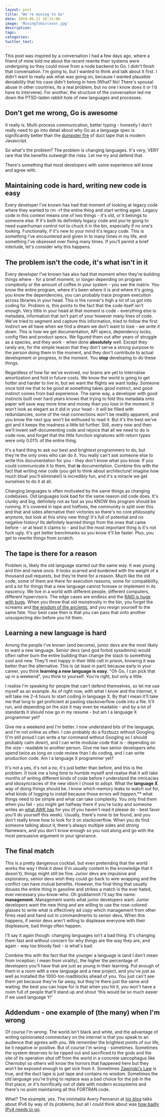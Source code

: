 ```yaml
---
layout: post
title: "We're moving to Go"
date: 2019-06-12 18:31:06
image: 'MovingToGo/cover.jpg'
description:
tags:
categories:
twitter_text:
---
```


This post was inspired by a conversation I had a few days ago, where a friend of mine told me about the recent rewrite their systems were undergoing so they could move from a node backend to Go. I didn't finish that conversation. I'm going to, but I wanted to think and talk about it first. I didn't want to really ask what was going on, because I wanted plausible deniability that his case didn't belong in here (What? No! There's spousal abuse in other countries, its a real problem, but no one I know does it or I'd have to intervene). For another, the structure of the conversation led me down the PTSD-laden rabbit hole of new languages and processes. 

## Don't get me wrong, Go is awesome

It really is. Multi-process communication, better typing - honestly I don't really need to go into detail about why Go as a language spec is significantly better than the [dumpster fire](http://hrishioa.github.io/debugging-node-in-production-anatomy-of-a-bug-hunt/) of duct tape that is modern Javascript. 

So what's the problem? The problem is changing languages. It's very, VERY rare that the benefits outweigh the risks. Let me try and defend that.

There's something that most developers with some experience will know and agree with.

## Maintaining code is hard, writing new code is easy

Every developer I've known has had that moment of looking at legacy code where they wanted to rm -rf the entire thing and start writing again. Legacy code in this context means one of two things - it's old, or it belongs to someone else. If it's both its definitely legacy code and you're going to need superhuman control not to chuck it in the bin, especially if no one's looking. Functionally, if it's new to your mind it's legacy code. This is something I've encountered and given in to many times in my life, and something I've obsessed over fixing many times. If you'll permit a brief interlude, let's consider why this happens.

## The problem isn't the code, it's what isn't in it

Every developer I've known has also had that moment when they're building things where - for a brief moment, or longer depending on program complexity or the amount of coffee in your system - you see the matrix. You know the entire program, where it's been where it is and where it's going, you know the dependencies, you can probably trace program execution across libraries in your head. This is the runner's high a lot of us got into coding for. Problem is, this points to the fact that the code itself isn't enough. Very little in your head at that moment is code - everything else is metadata, information that isn't part of your however many lines of code. We've tried to segment and capture this information, tried to follow the first instinct we all have when we find a dream we don't want to lose - we *write it down*. This is how we get documentation, API specs, dependency locks, config files and product specs. We figured them out after years of struggle as a species, and they work - when done **absolutely** well. Except they rarely are, for the simple reason that they don't serve a strong purpose to the person doing them in the moment, and they don't contribute to actual development or progress, in the moment. You **stop** developing to do these things. 

Regardless of how far we've evolved, our brains are yet to internalise amortization and fold in future costs. We know the world is going to get hotter and harder to live in, but we want the flights we want today. Someone once told me that to be good at something takes good instinct, and good instinct comes from bad experience. The same way, a developer with good instincts built over hard years knows that trying to fold this metadata onto paper will save way more time and money than you lose in the moment. It won't look as elegant as it did in your head - it will be filled with redundancies, some of the neat connections won't be readily apparent, and you know the next guy won't be enthused to read it. But it's the best we've got and it keeps the madness a little bit further. Still, every now and then we'll invent self-documenting code and rejoice that all we need to do is code now, and forget that the little function signatures with return types were only 0.01% of the entire thing.

It's a hard thing to ask our best and brightest programmers to do, but they're the only ones who can do it. You really can't ask someone else to write this documentation for you - they don't know what you know. If you could communicate it to them, that **is** documentation. Combine this with the fact that writing new code (you get to think about architecture! imagine how much bloat you'll eliminate!) is incredibly fun, and it's a miracle we get ourselves to do it at all.

Changing languages is often motivated by the same things as changing codebases. Old languages look bad for the same reason old code does. It's clunky and big, definitely not as fast as you KNOW this program should be running. It's covered in tape and hotfixes, the community is split over this and that and sides alternative their victories so there's no core philosophy anymore, but look at this shiny new thing! It's full of potential and no negative history! Its definitely learned things from the ones that came before - or at least it claims to - and but the most important thing is it's not fuck ugly. It's got better benchmarks so you know it'll be faster. Plus, you get to rewrite things from scratch.

## The tape is there for a reason

Problem is, likely the old language started out the same way. It was young and thin and naive once. It looks scarred and burdened with the weight of a thousand pull requests, but they're there for a reason. Much like the old code, some of them are there for execution reasons, some for compatibility, and a lot for things that a new language cannot foresee or implement in its nascency. We live in a world with different people, different computers, different hypervisors. The edge cases are endless and the [RAID is huge with bugs](http://www.workpump.com/bugcount/bugcount.html). When you throw that old monstrosity in the bin, you forget the screams and [the wisdom of the ancients](https://xkcd.com/979/), and you resign yourself to the same fate. Your best case then is that you can pass that onto another unsuspecting dev before you hit them.

## Learning a new language is hard

Among the people I've known (and become), junior devs are the most likely to want a new language. Senior devs (and god forbid sysadmins) would often rather burn the entire building than change the stack to something cool and new. They'll rest happy in their little cell in prison, knowing it was better than the alternative. This is (at least in part) because early in your career, you think **learning a new language is easy**. "Oh Go, I can pick that up in a weekend", you think to yourself. You're right, but only a little.

I realise I'm speaking for people that can't defend themselves, so let me use myself as an example. As of right now, with what I know and the internet, it will take me 2-4 hours to start coding in language X. By that I mean it'll take me that long to get proficient at pasting stackoverflow code into a file. It'll run, and depending on the size it may even be readable - and by a lot of standards it should now go in my resume - but am I a language X programmer yet?

Give me a weekend and I'm better. I now understand bits of the language, and I'm not online as often. I can probably do a fizzbuzz without Googling (I'm still proud I can write a tar command without Googling so I should probably calm down), and I can write modular code that is - depending on the size - readable to another person. Give me two senior developers who spend twice as long on code review than I do coding, and I can write production code. Am I a language X programmer yet?

It's not a yes, it's not a no, it's just better than before, and this is the problem. It took me a long time to humble myself and realise that it will take months of writing different kinds of code before I understand the intricacies and idiosyncracies of the new idiom I chose to adopt. What the **language X** way of doing things should be. I know which memory leaks to watch out for, what kinds of logging to install because those errors **will happen*,*** what things need to be simple and what can take complexity. You only find them when you fail - you might get halfway there if you're lucky and someone writes an [what AWK has](https://ia802309.us.archive.org/25/items/pdfy-MgN0H1joIoDVoIC7/The_AWK_Programming_Language.pdf) for you (if you haven't read it please do - best favor you'll do yourself this week). Usually, there's none to be found, and you don't really know how to look for it on stackoverflow. When you do find someone talking about it, there's always multiple sides and strong flamewars, and you don't know enough so you nod along and go with the most persuasive argument in your ignorance.

## The final match

This is a pretty dangerous cocktail, but even pretending that the world works the way I think it does (I'm usually content in the knowledge that it doesn't), things might still be fine. Junior devs are impulsive and exploratory, senior devs wish they could go back to wire wrapping and the conflict can have mutual benefits. However, the final thing that usually douses the entire thing in gasoline and strikes a match is the ever hated, ever necessary you-know-who. Oh goddammit I'll say the name: **management.** Management wants what junior developers want. Junior developers want the new thing and are willing to use the rose-colored glasses to write what is effectively ad copy which management from other firms read and hand out in commandments to senior devs. When this happens, if senior devs aren't willing to displease everyone with their displeasure, bad things often happen.

I'll say it again though: changing languages isn't a bad thing. It's changing them fast and without concern for why things are the way they are, and again - way too bloody fast - is what's bad. 

Combine this with the fact that the younger a language is (and I don't mean from inception, I mean from virality), the higher the percentage of developers you'll have that are just as young in their learning. Put enough of them in a room with a new language and a new project, and you've just as well as installed the 1000-ton roadblocks ahead of you. You just can't see them yet because they're far away, but they're there just the same and waiting. the best you can hope for is that when you hit it, you won't have a room full of people that'll stand up and shout 'this would be so much easier if we used language Y!'

## Addendum - one example of (the many) when I'm wrong

Of course I'm wrong. The world isn't black and white, and the advantage of writing opinionated commentary on the internet is that you speak to an audience that agrees with you. We remember the brightest points of our life, be it negative or positive. But of course I'm wrong - sometimes. Sometimes the system deserves to be ripped out and sacrificed to the gods and the site of its operation shut off from the world in a concrete sarcophagus like Chernobyl so others will know the horrors that happened here but they won't be exposed enough to get sick from it. 
Sometimes [Zawinski's Law](http://www.catb.org/jargon/html/Z/Zawinskis-Law.html) is true, and the duct tape is just tape and contains no wisdom. Sometimes the old language you're trying to replace was a bad choice for the job in the first place, or it's horrifically out of date with modern ecosystems and there's no point maintaining all this FORTRAN code.

What? The example, yes. The inimitable Avery Pennarun at [his blog](https://apenwarr.ca) talks about IPv6 by way of its problems, but all I could think about was [how badly IPv4 needs to go](https://apenwarr.ca/log/20170810). 